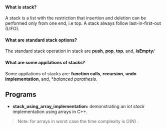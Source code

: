 #### What is stack? ####
A stack is a list with the restriction that insertion and deletion can be performed only from one end, i.e top. A stack always follow last-in-first-out (LIFO).

#### What are standard stack options? ####
The standard stack operation in stack are **push**, **pop**, **top**, and, **isEmpty**/

#### What are some appilations of stacks? ####
Some appilations of stacks are: **function calls**, **recursion**, **undo implementation**, and, **balanced parathesis*.

## Programs ###
- **stack_using_array_implementation:** demonstrating an *int stack* implementation using arrays in C++. 


> Note: for arrays in worst case the time complexity is O(N)
.
